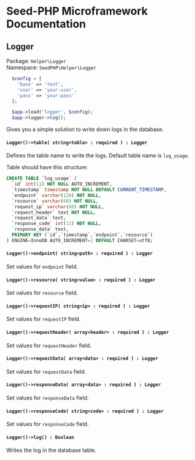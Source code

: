 # Seed-PHP Microframework Documentation

## Logger

Package: `Helper\Logger` <br >
Namespace: `SeedPHP\Helper\Logger`

```php
  $config = [
    'base' => 'test',
    'user' => 'your-user',
    'pass' => 'your-pass'
  ];

  $app->load('logger', $config);
  $app->logger->log();
```

Gives you a simple solution to write down logs in the database.

#### `Logger()->table( string<table> : required ) : Logger`

Defines the table name to write the logs. Default table name is `log_usage`.

Table should have this structure:

```sql
CREATE TABLE `log_usage` (
  `id` int(11) NOT NULL AUTO_INCREMENT,
  `timestamp` timestamp NOT NULL DEFAULT CURRENT_TIMESTAMP,
  `endpoint` varchar(120) NOT NULL,
  `resource` varchar(60) NOT NULL,
  `request_ip` varchar(60) NOT NULL,
  `request_header` text NOT NULL,
  `request_data` text,
  `response_code` int(11) NOT NULL,
  `response_data` text,
  PRIMARY KEY (`id`,`timestamp`,`endpoint`,`resource`)
) ENGINE=InnoDB AUTO_INCREMENT=1 DEFAULT CHARSET=utf8;
```

#### `Logger()->endpoint( string<path> : required ) : Logger`

Set values for `endpoint` field.

#### `Logger()->resource( string<value> : required ) : Logger`

Set values for `resource` field.

#### `Logger()->requestIP( string<ip> : required ) : Logger`

Set values for `requestIP` field.

#### `Logger()->requestHeader( array<header> : required ) : Logger`

Set values for `requestHeader` field.

#### `Logger()->requestData( array<data> : required ) : Logger`

Set values for `requestData` field.

#### `Logger()->responseData( array<data> : required ) : Logger`

Set values for `responseData` field.

#### `Logger()->responseCode( string<code> : required ) : Logger`

Set values for `responseCode` field.

#### `Logger()->log() : Boolean`

Writes the log in the database table.
